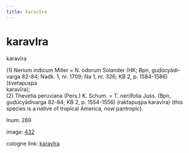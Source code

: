 ```yaml
---
title: karavIra
---
```


# karavIra

karavīra  <div n="P" />(1) Nerium indicum Miller = N. odorum Solander (HK; Bpn, guḍūcyādi- <div n="lb" />varga 82-84; Nadk. 1, nr. 1709; Na 1, nr. 326; KB 2, p. 1584-1586) (śvetapuṣpa <div n="lb" />karavīra); <div n="P" />(2) Thevetia peruviana (Pers.) K. Schum. = T. neriifolia Juss. (Bpn, <div n="lb" />guḍūcyādivarga 82-84; KB 2, p. 1554-1556) (raktapuṣpa karavīra) (this <div n="lb" />species is a native of tropical America, now pantropic).

lnum: 289

image: [432](https://www.sanskrit-lexicon.uni-koeln.de/scans/csl-apidev/servepdf.php?dict=snp&page=432)

cologne link: [karavIra](https://sanskrit-lexicon.uni-koeln.de/scans/csl-apidev/getword.php?dict=snp&key=karavIra)

